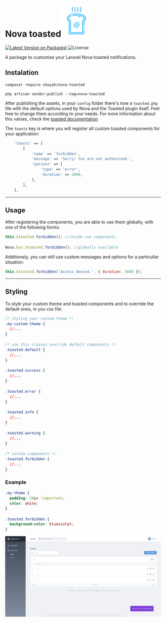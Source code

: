 # Nova toasted![Package Logo](images/package_logo.svg)

[![Latest Version on Packagist](https://img.shields.io/packagist/v/skoyah/nova-toasted.svg?style=flat-square)](https://packagist.org/packages/skoyah/nova-toasted)
![License](https://img.shields.io/github/license/skoyah/nova-toasted?style=flat-square)

A package to customize your Laravel Nova toasted notifications.

## Instalation

```shell
composer require skoyah/nova-toasted
```

```shell
php artisan vendor:publish --tag=nova-toasted
```

After publishing the assets, in your `config` folder there's now a `toasted.php` file with the default options used by Nova and the Toasted plugin itself. Feel free to change them according to your needs. For more information about this values, check the [toasted documentation](https://github.com/shakee93/vue-toasted#api)

The `toasts` key is where you will register all custom toasted components for your application:

```php
    'toasts' => [
        [
            'name' => 'forbidden',
            'message' => 'Sorry! You are not authorized.',
            'options' => [
                'type' => 'error',
                'duration' => 2000,
            ],
        ],
    ],
```

---

## Usage

After registering the components, you are able to use them globally, with one of the following forms:

```javascript
this.$toasted.forbidden(); //inside vue components

Nova.bus.$toasted.forbidden(); //globally available
```

Additionaly, you can still use custom messages and options for a particullar situation:

```javascript
this.$toasted.forbidden('Access denied.', { duration: 5000 });
```

---

## Styling

To style your custom theme and toasted components and to override the default ones, in you css file:

```css
/* styling your custom theme */
.my-custom-theme {
  //...
}

/* use this classes override default components */
.toasted.default {
  //...
}

.toasted.success {
  //...
}

.toasted.error {
  //...
}

.toasted.info {
  //...
}

.toasted.warning {
  //...
}

/* custom components */
.toasted.forbidden {
  //...
}
```

### Example

```css
.my-theme {
  padding: 20px !important;
  color: white;
}

.toasted.forbidden {
  background-color: blueviolet;
}
```

![Example](images/example.png)
